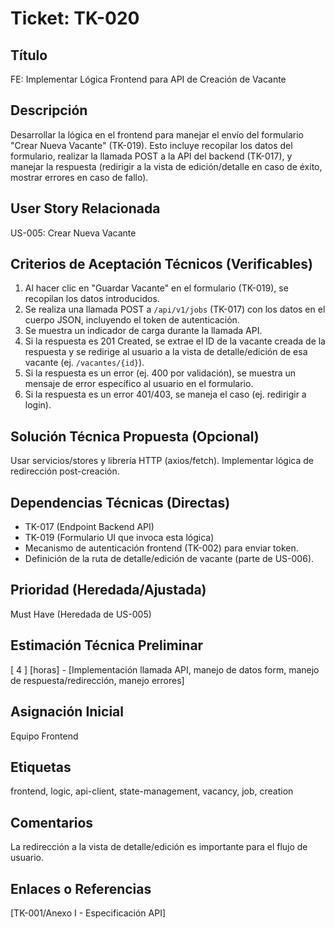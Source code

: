 # Ticket: TK-020

## Título
FE: Implementar Lógica Frontend para API de Creación de Vacante

## Descripción
Desarrollar la lógica en el frontend para manejar el envío del formulario "Crear Nueva Vacante" (TK-019). Esto incluye recopilar los datos del formulario, realizar la llamada POST a la API del backend (TK-017), y manejar la respuesta (redirigir a la vista de edición/detalle en caso de éxito, mostrar errores en caso de fallo).

## User Story Relacionada
US-005: Crear Nueva Vacante

## Criterios de Aceptación Técnicos (Verificables)
1.  Al hacer clic en "Guardar Vacante" en el formulario (TK-019), se recopilan los datos introducidos.
2.  Se realiza una llamada POST a `/api/v1/jobs` (TK-017) con los datos en el cuerpo JSON, incluyendo el token de autenticación.
3.  Se muestra un indicador de carga durante la llamada API.
4.  Si la respuesta es 201 Created, se extrae el ID de la vacante creada de la respuesta y se redirige al usuario a la vista de detalle/edición de esa vacante (ej. `/vacantes/{id}`).
5.  Si la respuesta es un error (ej. 400 por validación), se muestra un mensaje de error específico al usuario en el formulario.
6.  Si la respuesta es un error 401/403, se maneja el caso (ej. redirigir a login).

## Solución Técnica Propuesta (Opcional)
Usar servicios/stores y librería HTTP (axios/fetch). Implementar lógica de redirección post-creación.

## Dependencias Técnicas (Directas)
* TK-017 (Endpoint Backend API)
* TK-019 (Formulario UI que invoca esta lógica)
* Mecanismo de autenticación frontend (TK-002) para enviar token.
* Definición de la ruta de detalle/edición de vacante (parte de US-006).

## Prioridad (Heredada/Ajustada)
Must Have (Heredada de US-005)

## Estimación Técnica Preliminar
[ 4 ] [horas] - [Implementación llamada API, manejo de datos form, manejo de respuesta/redirección, manejo errores]

## Asignación Inicial
Equipo Frontend

## Etiquetas
frontend, logic, api-client, state-management, vacancy, job, creation

## Comentarios
La redirección a la vista de detalle/edición es importante para el flujo de usuario.

## Enlaces o Referencias
[TK-001/Anexo I - Especificación API]